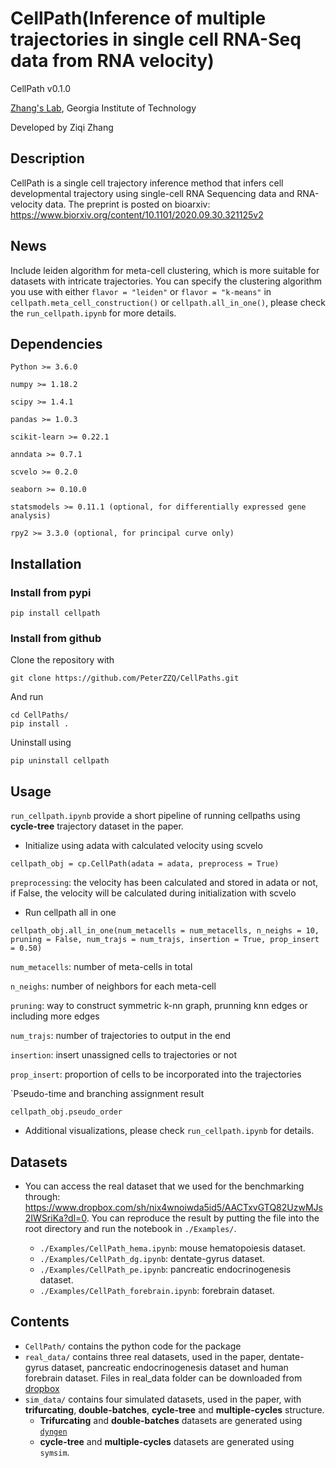 # CellPath(Inference of multiple trajectories in single cell RNA-Seq data from RNA velocity)

CellPath v0.1.0

[Zhang's Lab](https://xiuweizhang.wordpress.com), Georgia Institute of Technology

Developed by Ziqi Zhang

## Description
CellPath is a single cell trajectory inference method that infers cell developmental trajectory using single-cell RNA Sequencing data and RNA-velocity data. The preprint is posted on bioarxiv: https://www.biorxiv.org/content/10.1101/2020.09.30.321125v2

## News
Include leiden algorithm for meta-cell clustering, which is more suitable for datasets with intricate trajectories. You can specify the clustering algorithm you use with either `flavor = "leiden"` or `flavor = "k-means"` in `cellpath.meta_cell_construction()` or `cellpath.all_in_one()`, please check the `run_cellpath.ipynb` for more details.

## Dependencies
```
Python >= 3.6.0

numpy >= 1.18.2

scipy >= 1.4.1

pandas >= 1.0.3

scikit-learn >= 0.22.1

anndata >= 0.7.1

scvelo >= 0.2.0

seaborn >= 0.10.0

statsmodels >= 0.11.1 (optional, for differentially expressed gene analysis)

rpy2 >= 3.3.0 (optional, for principal curve only)
```

## Installation

### Install from pypi

```
pip install cellpath
```

### Install from github

Clone the repository with

```
git clone https://github.com/PeterZZQ/CellPaths.git
```

And run 

```
cd CellPaths/
pip install .
```

Uninstall using

```
pip uninstall cellpath
```

## Usage

`run_cellpath.ipynb` provide a short pipeline of running cellpaths using **cycle-tree** trajectory dataset in the paper.

* Initialize using adata with calculated velocity using scvelo
```
cellpath_obj = cp.CellPath(adata = adata, preprocess = True)
```

`preprocessing`: the velocity has been calculated and stored in adata or not, if False, the velocity will be calculated during initialization with scvelo

* Run cellpath all in one
```
cellpath_obj.all_in_one(num_metacells = num_metacells, n_neighs = 10, pruning = False, num_trajs = num_trajs, insertion = True, prop_insert = 0.50)
```

`num_metacells`: number of meta-cells in total

`n_neighs`: number of neighbors for each meta-cell

`pruning`: way to construct symmetric k-nn graph, prunning knn edges or including more edges

`num_trajs`: number of trajectories to output in the end

`insertion`: insert unassigned cells to trajectories or not

`prop_insert`: proportion of cells to be incorporated into the trajectories

`Pseudo-time and branching assignment result

```
cellpath_obj.pseudo_order
```
* Additional visualizations, please check `run_cellpath.ipynb` for details.

## Datasets
* You can access the real dataset that we used for the benchmarking through: https://www.dropbox.com/sh/nix4wnoiwda5id5/AACTxvGTQ82UzwMJs2IWSriKa?dl=0. You can reproduce the result by putting the file into the root directory and run the notebook in `./Examples/`. 

    * `./Examples/CellPath_hema.ipynb`: mouse hematopoiesis dataset.
    * `./Examples/CellPath_dg.ipynb`: dentate-gyrus dataset.
    * `./Examples/CellPath_pe.ipynb`: pancreatic endocrinogenesis dataset.
    * `./Examples/CellPath_forebrain.ipynb`: forebrain dataset.


## Contents

* `CellPath/` contains the python code for the package
* `real_data/` contains three real datasets, used in the paper, dentate-gyrus dataset, pancreatic endocrinogenesis dataset and human forebrain dataset. Files in real_data folder can be downloaded from [dropbox](https://www.dropbox.com/sh/nix4wnoiwda5id5/AACTxvGTQ82UzwMJs2IWSriKa?dl=0)
* `sim_data/` contains four simulated datasets, used in the paper, with **trifurcating**, **double-batches**, **cycle-tree** and **multiple-cycles** structure. 
    * **Trifurcating** and **double-batches** datasets are generated using [`dyngen`](https://github.com/dynverse/dyngen) 
    * **cycle-tree** and **multiple-cycles** datasets are generated using `symsim`.